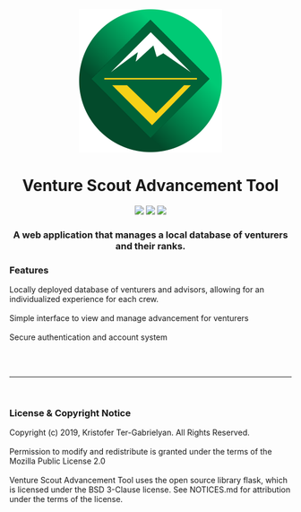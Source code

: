 <p align="center">
   <img src="VentureIcon.png" width="256px" height="256px">
</p>


<h1 align="center">
      Venture Scout Advancement Tool
</h1>

<p align="center">
   <img src="https://img.shields.io/badge/license-MPL--2.0-brightgreen?style=flat-square">
   <img src="https://img.shields.io/github/manifest-json/v/kketg/Venture-Scout-Advancement-Tool?style=flat-square">
   <img src="https://img.shields.io/badge/Build-Functional-orange?style=flat-square">
</p>

<h3 align="center">
   A web application that manages a local database of venturers and their ranks.
</h3>


<h3>
   Features
</h3>
<p>
   Locally deployed database of venturers and advisors, allowing for an individualized experience for each crew.
   <br><br>
   Simple interface to view and manage advancement for venturers
   <br><br>
   Secure authentication and account system
   <br><br>
</p>
<br><hr><br>

<h3>
   License & Copyright Notice
</h3>
<p>
   Copyright (c) 2019, Kristofer Ter-Gabrielyan. All Rights Reserved.
<br><br>
   Permission to modify and redistribute is granted under the terms of the Mozilla Public License 2.0
<br><br>
   Venture Scout Advancement Tool uses the open source library flask, which is licensed under the BSD 3-Clause license.
   See NOTICES.md for attribution under the terms of the license.
</p>



